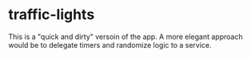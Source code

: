 # traffic-lights

This is a "quick and dirty" versoin of the app.
A more elegant approach would be to delegate timers and randomize logic to a service.
